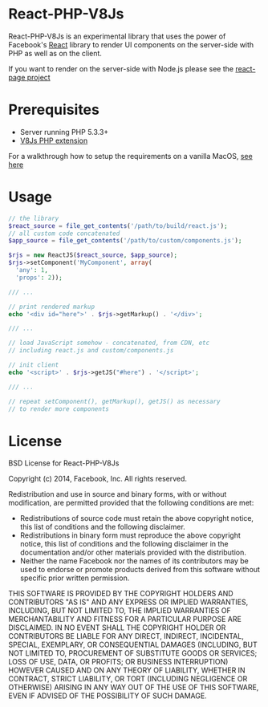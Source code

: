 React-PHP-V8Js
===========

React-PHP-V8Js is an experimental library that uses the power of Facebook's
[React](http://facebook.github.io/react/) library to render UI components
on the server-side with PHP as well as on the client.

If you want to render on the server-side with Node.js please see the 
[react-page project](https://github.com/facebook/react-page)

Prerequisites
===========
* Server running PHP 5.3.3+
* [V8Js PHP extension](http://php.net/v8js)

For a walkthrough how to setup the requirements on a vanilla MacOS, [see
here](http://www.phpied.com/installing-v8js-for-php-on-a-mac/)

Usage
===========
```php
// the library
$react_source = file_get_contents('/path/to/build/react.js');
// all custom code concatenated
$app_source = file_get_contents('/path/to/custom/components.js');

$rjs = new ReactJS($react_source, $app_source);
$rjs->setComponent('MyComponent', array(
  'any': 1,
  'props': 2));

/// ...

// print rendered markup
echo '<div id="here">' . $rjs->getMarkup() . '</div>';

/// ...

// load JavaScript somehow - concatenated, from CDN, etc
// including react.js and custom/components.js

// init client
echo '<script>' . $rjs->getJS("#here") . '</script>'; 

/// ...

// repeat setComponent(), getMarkup(), getJS() as necessary
// to render more components
```

License
=======
BSD License for React-PHP-V8Js

Copyright (c) 2014, Facebook, Inc. All rights reserved.

Redistribution and use in source and binary forms, with or without modification,
are permitted provided that the following conditions are met:

 * Redistributions of source code must retain the above copyright notice, this
   list of conditions and the following disclaimer.
 * Redistributions in binary form must reproduce the above copyright notice,
   this list of conditions and the following disclaimer in the documentation
   and/or other materials provided with the distribution.
 * Neither the name Facebook nor the names of its contributors may be used to
   endorse or promote products derived from this software without specific
   prior written permission.

THIS SOFTWARE IS PROVIDED BY THE COPYRIGHT HOLDERS AND CONTRIBUTORS "AS IS" AND
ANY EXPRESS OR IMPLIED WARRANTIES, INCLUDING, BUT NOT LIMITED TO, THE IMPLIED
WARRANTIES OF MERCHANTABILITY AND FITNESS FOR A PARTICULAR PURPOSE ARE
DISCLAIMED. IN NO EVENT SHALL THE COPYRIGHT HOLDER OR CONTRIBUTORS BE LIABLE FOR
ANY DIRECT, INDIRECT, INCIDENTAL, SPECIAL, EXEMPLARY, OR CONSEQUENTIAL DAMAGES
(INCLUDING, BUT NOT LIMITED TO, PROCUREMENT OF SUBSTITUTE GOODS OR SERVICES;
LOSS OF USE, DATA, OR PROFITS; OR BUSINESS INTERRUPTION) HOWEVER CAUSED AND ON
ANY THEORY OF LIABILITY, WHETHER IN CONTRACT, STRICT LIABILITY, OR TORT
(INCLUDING NEGLIGENCE OR OTHERWISE) ARISING IN ANY WAY OUT OF THE USE OF THIS
SOFTWARE, EVEN IF ADVISED OF THE POSSIBILITY OF SUCH DAMAGE.

